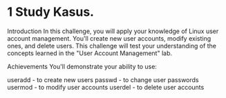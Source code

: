# 1 Study Kasus.
Introduction
In this challenge, you will apply your knowledge of Linux user account management. You'll create new user accounts, modify existing ones, and delete users. This challenge will test your understanding of the concepts learned in the "User Account Management" lab.

Achievements
You'll demonstrate your ability to use:

useradd - to create new users
passwd - to change user passwords
usermod - to modify user accounts
userdel - to delete user accounts
